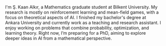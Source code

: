 I'm Ş. Kaan Alkır, a Mathematics graduate student at Bilkent University. My research is mostly on reinforcement learning and mean-field games, with a focus on theoretical aspects of AI. I finished my bachelor's degree at Ankara University and currently work as a teaching and research assistant. I enjoy working on problems that combine probability, optimization, and learning theory. Right now, I’m preparing for a PhD, aiming to explore deeper ideas in AI from a mathematical perspective.
